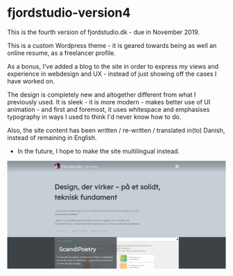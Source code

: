 # fjordstudio-version4
This is the fourth version of fjordstudio.dk - due in November 2019.

This is a custom Wordpress theme - it is geared towards being as well an online resume, as a freelancer profile. 

As a bonus, I've added a blog to the site in order to express my views and experience in webdesign and UX - instead of just showing off the cases I have worked on.

The design is completely new and altogether different from what I previously used. It is sleek - it is more modern - makes better use of UI animation - and first and foremost, it uses whitespace and emphasises typography in ways I used to think I'd never know how to do.

Also, the site content has been written / re-written / translated in(to) Danish, instead of remaining in English.
- In the future, I hope to make the site multilingual instead.

![Screenshot of the new Fjordstudio website](https://github.com/Fjordstudio/fjordstudio-version4/raw/master/themes/fj_studio/screenshot.png "Screenshot of Fjordstudio version 4")
